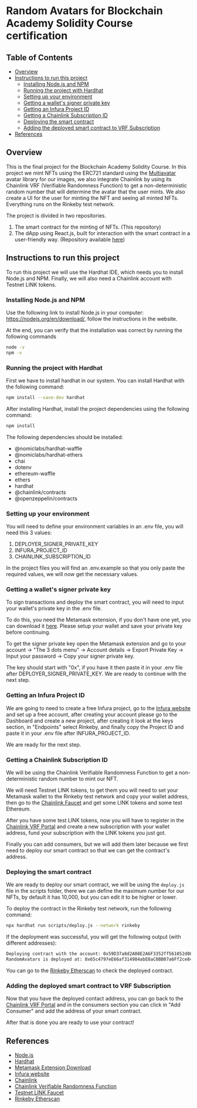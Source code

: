 # Random Avatars for Blockchain Academy Solidity Course certification

## Table of Contents
* [Overview](#Overview)
* [Instructions to run this project](#Instructions-to-run-this-project)
    * [Installing Node.js and NPM](#Installing-Node.js-and-NPM)
    * [Running the project with Hardhat](#Running-the-project-with-Hardhat)
    * [Setting up your environment](#Setting-up-your-environment)
    * [Getting a wallet's signer private key](#Getting-a-wallet's-signer-private-key)
    * [Getting an Infura Project ID](#Getting-an-Infura-Project-ID)
    * [Getting a Chainlink Subscription ID](#Getting-a-Chainlink-subscription-ID)
    * [Deploying the smart contract](#Deploying-the-smart-contract)
    * [Adding the deployed smart contract to VRF Subscription](#Adding-the-deployed-smart-contract-to-VRF-Subscription)
* [References](#References)

## Overview
This is the final project for the Blockchain Academy Solidity Course. In this project we mint NFTs using the ERC721 standard using the [Multiavatar](https://api.multiavatar.com/) avatar library for our images, we also integrate Chainlink by using its Chainlink VRF (Verifiable Randomness Function) to get a non-deterministic random number that will determine the avatar that the user mints. We also create a UI for the user for minting the NFT and seeing all minted NFTs. Everything runs on the Rinkeby test network.

The project is divided in two repositories.
1. The smart contract for the minting of NFTs. (This repository)
2. The dApp using React.js, built for interaction with the smart contract in a user-friendly way. (Repository available [here](https://github.com/georgetegral/RandomAvatarsInterface))

## Instructions to run this project
To run this project we will use the Hardhat IDE, which needs you to install Node.js and NPM. Finally, we will also need a Chainlink account with Testnet LINK tokens.

### Installing Node.js and NPM
Use the following link to install Node.js in your computer: https://nodejs.org/en/download/, follow the instructions in the website.

At the end, you can verify that the installation was correct by running the following commands

```bash
node -v
npm -v
```

### Running the project with Hardhat
First we have to install hardhat in our system. You can install Hardhat with the following command:

```bash
npm install --save-dev hardhat
```

After installing Hardhat, install the project dependencies using the following command:

```bash
npm install
```

The following dependencies should be installed:
- @nomiclabs/hardhat-waffle
- @nomiclabs/hardhat-ethers
- chai
- dotenv
- ethereum-waffle
- ethers
- hardhat
- @chainlink/contracts
- @openzeppelin/contracts

### Setting up your environment
You will need to define your environment variables in an .env file, you will need this 3 values:
1. DEPLOYER_SIGNER_PRIVATE_KEY
2. INFURA_PROJECT_ID
3. CHAINLINK_SUBSCRIPTION_ID

In the project files you will find an .env.example so that you only paste the required values, we will now get the necessary values.

### Getting a wallet's signer private key
To sign transactions and deploy the smart contract, you will need to input your wallet's private key in the .env file.

To do this, you need the Metamask extension, if you don't have one yet, you can download it [here](https://chrome.google.com/webstore/detail/metamask/nkbihfbeogaeaoehlefnkodbefgpgknn). Please setup your wallet and save your private key before continuing.

To get the signer private key open the Metamask extension and go to your account -> "The 3 dots menu" -> Account details -> Export Private Key -> Input your password -> Copy your signer private key.

The key should start with "0x", if you have it then paste it in your .env file after DEPLOYER_SIGNER_PRIVATE_KEY. We are ready to continue with the next step.

### Getting an Infura Project ID
We are going to need to create a free Infura project, go to the [Infura website](https://infura.io/) and set up a free account, after creating your account please go to the Dashboard and create a new project, after creating it look at the keys section, in "Endpoints" select Rinkeby, and finally copy the Project ID and paste it in your .env file after INFURA_PROJECT_ID.

We are ready for the next step.

### Getting a Chainlink Subscription ID
We will be using the Chainlink Verifiable Randomness Function to get a non-deterministic random number to mint our NFT. 

We will need Testnet LINK tokens, to get them you will need to set your Metamask wallet to the Rinkeby test network and copy your wallet address, then go to the [Chainlink Faucet](https://faucets.chain.link/rinkeby) and get some LINK tokens and some test Ethereum.

After you have some test LINK tokens, now you will have to register in the [Chainlink VRF Portal](https://vrf.chain.link/) and create a new subscription with your wallet address, fund your subscription with the LINK tokens you just got.

Finally you can add consumers, but we will add them later because we first need to deploy our smart contract so that we can get the contract's address.

### Deploying the smart contract
We are ready to deploy our smart contract, we will be using the ```deploy.js``` file in the scripts folder, there we can define the maximum number for our NFTs, by default it has 10,000, but you can edit it to be higher or lower.

To deploy the contract in the Rinkeby test network, run the following command:

```bash
npx hardhat run scripts/deploy.js --network rinkeby
```

If the deployment was successful, you will get the following output (with different addresses):
```bash
Deploying contract with the account: 0x59D37a8d2A08E2A6F3352ff561052d08B546D203
RandomAvatars is deployed at: 0x65c4797eE66af314984abE8aC0BB07a6Ff2ce84d
```

You can go to the [Rinkeby Etherscan](https://rinkeby.etherscan.io/) to check the deployed contract.

### Adding the deployed smart contract to VRF Subscription
Now that you have the deployed contact address, you can go back to the [Chainlink VRF Portal](https://vrf.chain.link/) and in the consumers section you can click in "Add Consumer" and add the address of your smart contract.

After that is done you are ready to use your contract!

## References
- [Node.js](https://nodejs.org/en/download/)
- [Hardhat](https://hardhat.org/tutorial/creating-a-new-hardhat-project.html)
- [Metamask Extension Download](https://chrome.google.com/webstore/detail/metamask/nkbihfbeogaeaoehlefnkodbefgpgknn)
- [Infura website](https://infura.io/)
- [Chainlink](https://chain.link/)
- [Chainlink Verifiable Randomness Function](https://vrf.chain.link/)
- [Testnet LINK Faucet](https://faucets.chain.link/rinkeby)
- [Rinkeby Etherscan](https://rinkeby.etherscan.io/)